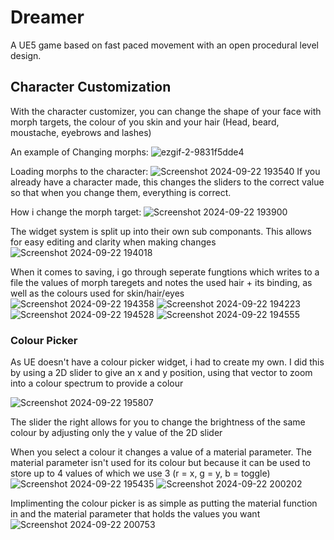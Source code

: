 # Dreamer
A UE5 game based on fast paced movement with an open procedural level design.

## Character Customization

 With the character customizer, you can change the shape of your face with morph targets, the colour of you skin and your hair (Head, beard, moustache, eyebrows and lashes)

An example of Changing morphs:
![ezgif-2-9831f5dde4](https://github.com/user-attachments/assets/477c823d-4d62-41d0-8bc9-4616f538badb)


Loading morphs to the character:
![Screenshot 2024-09-22 193540](https://github.com/user-attachments/assets/877e2331-f0b0-4c83-8756-be563c626f79)
If you already have a character made, this changes the sliders to the correct value so that when you change them, everything is correct.


How i change the morph target:
![Screenshot 2024-09-22 193900](https://github.com/user-attachments/assets/07e77130-6888-4ef1-b7c9-6714b474e621)


The widget system is split up into their own sub componants. This allows for easy editing and clarity when making changes
![Screenshot 2024-09-22 194018](https://github.com/user-attachments/assets/399862f3-d975-4cde-a28e-6d5a108180f8)


When it comes to saving, i go through seperate fungtions which writes to a file the values of morph taregets and notes the used hair + its binding, as well as the colours used for skin/hair/eyes
![Screenshot 2024-09-22 194358](https://github.com/user-attachments/assets/a6912f3a-36d5-49b7-b5ee-53801b1c0db5)
![Screenshot 2024-09-22 194223](https://github.com/user-attachments/assets/b5798e8d-91de-4fac-8546-cd7834988557)
![Screenshot 2024-09-22 194528](https://github.com/user-attachments/assets/740d0845-773a-42e2-b8ba-cb1d46d2b203)
![Screenshot 2024-09-22 194555](https://github.com/user-attachments/assets/13adce66-84bc-466f-851e-6476bd176cea)

### Colour Picker
As UE doesn't have a colour picker widget, i had to create my own. I did this by using a 2D slider to give an x and y position, 
using that vector to zoom into a colour spectrum to provide a colour

![Screenshot 2024-09-22 195807](https://github.com/user-attachments/assets/ab4535cd-fb41-4950-994b-9a607e5b4f7e)

The slider the right allows for you to change the brightness of the same colour by adjusting only the y value of the 2D slider


When you select a colour it changes a value of a material parameter. The material parameter isn't used for its colour but because it can be used to store up to 4 values of which we use 3 (r = x, g = y, b = toggle)
![Screenshot 2024-09-22 195435](https://github.com/user-attachments/assets/1867c48f-8399-4e19-9635-7f04c642e1ea)
![Screenshot 2024-09-22 200202](https://github.com/user-attachments/assets/f66f2add-8fa9-40ef-baf4-067a363ef7a1)

Implimenting the colour picker is as simple as putting the material function in and the material parameter that holds the values you want
![Screenshot 2024-09-22 200753](https://github.com/user-attachments/assets/70bcb03f-9802-4d2d-a5bf-c1c4168fbcbf)

